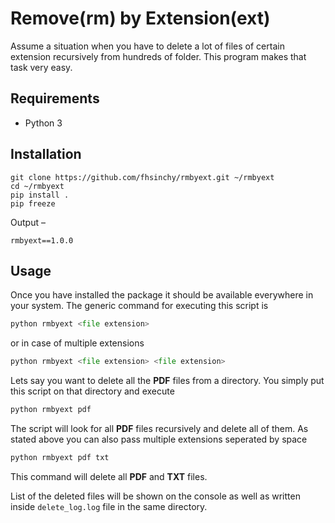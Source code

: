 # Remove(rm) by Extension(ext)

Assume a situation when you have to delete a lot of files of certain extension recursively from hundreds of folder. This program makes that task very easy.

## Requirements

* Python 3

## Installation

```shell
git clone https://github.com/fhsinchy/rmbyext.git ~/rmbyext
cd ~/rmbyext
pip install .
pip freeze
```

Output &ndash;

```shell
rmbyext==1.0.0
```

## Usage

Once you have installed the package it should be available everywhere in your system. The generic command for executing this script is

```python
python rmbyext <file extension>
```

or in case of multiple extensions

```python
python rmbyext <file extension> <file extension>
```

Lets say you want to delete all the **PDF** files from a directory. You simply put this script on that directory and execute

```python
python rmbyext pdf
```

The script will look for all **PDF** files recursively and delete all of them. As stated above you can also pass multiple extensions seperated by space

```python
python rmbyext pdf txt
```

This command will delete all **PDF** and **TXT** files.

List of the deleted files will be shown on the console as well as written inside `delete_log.log` file in the same directory.
